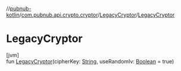 //[pubnub-kotlin](../../../index.md)/[com.pubnub.api.crypto.cryptor](../index.md)/[LegacyCryptor](index.md)/[LegacyCryptor](-legacy-cryptor.md)

# LegacyCryptor

[jvm]\
fun [LegacyCryptor](-legacy-cryptor.md)(cipherKey: [String](https://kotlinlang.org/api/latest/jvm/stdlib/kotlin/-string/index.html), useRandomIv: [Boolean](https://kotlinlang.org/api/latest/jvm/stdlib/kotlin/-boolean/index.html) = true)
